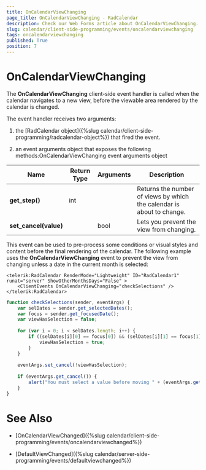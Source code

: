 ```yaml
---
title: OnCalendarViewChanging
page_title: OnCalendarViewChanging - RadCalendar
description: Check our Web Forms article about OnCalendarViewChanging.
slug: calendar/client-side-programming/events/oncalendarviewchanging
tags: oncalendarviewchanging
published: True
position: 7
---
```


# OnCalendarViewChanging



The **OnCalendarViewChanging** client-side event handler is called when the calendar navigates to a new view, before the viewable area rendered by the calendar is changed.


The event handler receives two arguments:

1. the [RadCalendar object]({%slug calendar/client-side-programming/radcalendar-object%}) that fired the event.

1. an event arguments object that exposes the following methods:OnCalendarViewChanging event arguments object


| Name | Return Type | Arguments | Description |
| ------ | ------ | ------ | ------ |
| **get_step()** |int||Returns the number of views by which the calendar is about to change.|
| **set_cancel(value)** ||bool|Lets you prevent the view from changing.|

This event can be used to pre-process some conditions or visual styles and content before the final rendering of the calendar. The following example uses the **OnCalendarViewChanging** event to prevent the view from changing unless a date in the current month is selected:

````ASPNET
<telerik:RadCalendar RenderMode="Lightweight" ID="RadCalendar1" runat="server" ShowOtherMonthsDays="False" >
	<ClientEvents OnCalendarViewChanging="checkSelections" />
</telerik:RadCalendar>
````
````JavaScript
function checkSelections(sender, eventArgs) {
    var selDates = sender.get_selectedDates();
    var focus = sender.get_focusedDate();
    var viewHasSelection = false;
	
    for (var i = 0; i < selDates.length; i++) {
        if ((selDates[i][0] == focus[0]) && (selDates[i][1] == focus[1])) {
			viewHasSelection = true;
		}
    }
	
    eventArgs.set_cancel(!viewHasSelection);
	
    if (eventArgs.get_cancel()) {
    	alert("You must select a value before moving " + (eventArgs.get_step() > 0 ? "forward " : "back ") + "to another month.");
	}
}
````



# See Also

 * [OnCalendarViewChanged]({%slug calendar/client-side-programming/events/oncalendarviewchanged%})

 * [DefaultViewChanged]({%slug calendar/server-side-programming/events/defaultviewchanged%})
